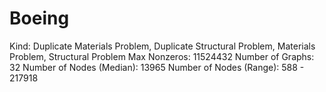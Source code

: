 # Boeing

Kind: Duplicate Materials Problem, Duplicate Structural Problem, Materials Problem, Structural Problem
Max Nonzeros: 11524432
Number of Graphs: 32
Number of Nodes (Median): 13965
Number of Nodes (Range): 588 - 217918
